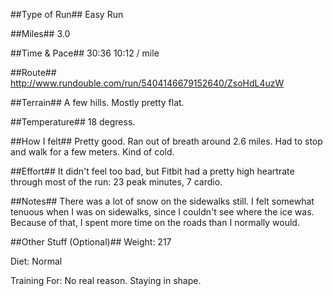 <!--
.. title: Running Journal: Jan 7, 2017
.. slug: running-journal-jan-7-2017
.. date: 2017-01-07 01:00:00 UTC-05:00
.. tags: running-journal
.. category:running-journal
.. link:
.. description:
.. type: running-journal
-->

##Type of Run##
Easy Run

##Miles##
3.0

##Time & Pace##
30:36
10:12 / mile

##Route##
http://www.rundouble.com/run/5404146679152640/ZsoHdL4uzW

##Terrain##
A few hills. Mostly pretty flat.

##Temperature##
18 degress.

##How I felt##
Pretty good. Ran out of breath around 2.6 miles. Had to stop and walk for a few meters. Kind of cold.

##Effort##
It didn't feel too bad, but Fitbit had a pretty high heartrate through most of the run: 23 peak minutes, 7 cardio.

##Notes##
There was a lot of snow on the sidewalks still. I felt somewhat tenuous when I was on sidewalks, since I couldn't see where the ice was. Because of that, I spent more time on the roads than I normally would.

##Other Stuff (Optional)##
Weight: 217

Diet: Normal

Training For: No real reason. Staying in shape.

